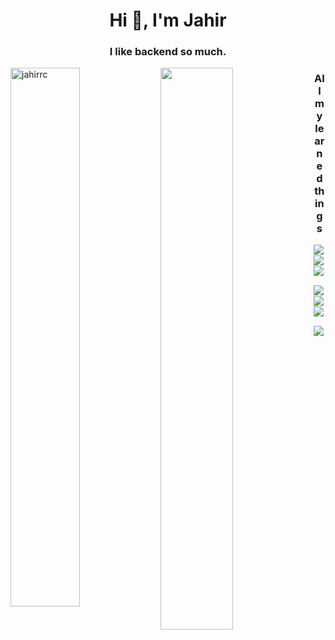 <h1 align="center">Hi 👋, I'm Jahir</h1>
<h3 align="center">I like backend so much.</h3>

<img align="left" width="47%" src="https://github-readme-stats.vercel.app/api/top-langs/?username=jahirrc&theme=tokyonight&count_private=true" alt="jahirrc" />
<img align="left" width="48%" src="https://github-readme-stats.vercel.app/api?username=jahirrc&show_icons=true&theme=radical"/>


<h3 align="center">All my learned things</h3>

<img align="left" src="https://img.shields.io/badge/css3-%231572B6.svg?style=for-the-badge&logo=css3&logoColor=white"><br>
<img align="left" src="https://img.shields.io/badge/html5-%23E34F26.svg?style=for-the-badge&logo=html5&logoColor=white"><br>
<img align="left" src="https://img.shields.io/badge/javascript-%23323330.svg?style=for-the-badge&logo=javascript&logoColor=%23F7DF1E"><br>

<img align="left" src="https://img.shields.io/badge/c%23-%23239120.svg?style=for-the-badge&logo=c-sharp&logoColor=white"><br>
<img align="left" src="https://img.shields.io/badge/php-%23777BB4.svg?style=for-the-badge&logo=php&logoColor=white"><br>
<img align="left" src="https://img.shields.io/badge/java-%23ED8B00.svg?style=for-the-badge&logo=openjdk&logoColor=white"><br>

<img align="left" src="https://img.shields.io/badge/mysql-%2300f.svg?style=for-the-badge&logo=mysql&logoColor=white"><br>
